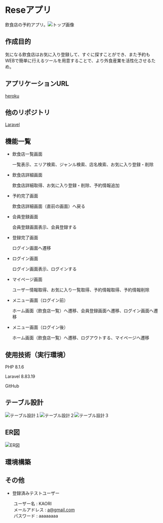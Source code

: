 # Reseアプリ

飲食店の予約アプリ。![トップ画像](https://user-images.githubusercontent.com/103088168/186350448-115905be-0c7c-4811-be12-77111b383b3e.png)

## 作成目的
気になる飲食店はお気に入り登録して、すぐに探すことができ、また予約もWEBで簡単に行えるツールを用意することで、より外食産業を活性化させるため。

## アプリケーションURL
[heroku](https://pacific-badlands-07048.herokuapp.com/)

## 他のリポジトリ
[Laravel](https://github.com/kaoriii7/reseapp.git)

## 機能一覧
- 飲食店一覧画面

    一覧表示、エリア検索、ジャンル検索、店名検索、お気に入り登録・削除

- 飲食店詳細画面

    飲食店詳細取得、お気に入り登録・削除、予約情報追加

- 予約完了画面

    飲食店詳細画面（直前の画面）へ戻る

- 会員登録画面

    会員登録画面表示、会員登録する

- 登録完了画面

    ログイン画面へ遷移

- ログイン画面

    ログイン画面表示、ログインする

- マイページ画面

    ユーザー情報取得、お気に入り一覧取得、予約情報取得、予約情報削除

- メニュー画面（ログイン前）

    ホーム画面（飲食店一覧）へ遷移、会員登録画面へ遷移、ログイン画面へ遷移

- メニュー画面（ログイン後）

    ホーム画面（飲食店一覧）へ遷移、ログアウトする、マイページへ遷移

## 使用技術（実行環境）
PHP 8.1.6

Laravel 8.83.19

GitHub

## テーブル設計
![テーブル設計１](https://user-images.githubusercontent.com/103088168/186350633-33410410-4f39-4ab1-9ce8-23d8ba9227ea.png)![テーブル設計２](https://user-images.githubusercontent.com/103088168/186350643-3f0542c9-fd33-48f6-95bb-6019dc9831d9.png)![テーブル設計３](https://user-images.githubusercontent.com/103088168/186350651-7a859ebd-96f0-4173-b817-fc5c9d0146ad.png)

## ER図
![ER図](https://user-images.githubusercontent.com/103088168/187028852-e9cdcb60-1343-4d85-b86b-7773b702d7a6.png)

## 環境構築

## その他
- 登録済みテストユーザー

　　ユーザー名 : KAORI  
　　メールアドレス : a@gmail.com    
　　パスワード : aaaaaaaa
